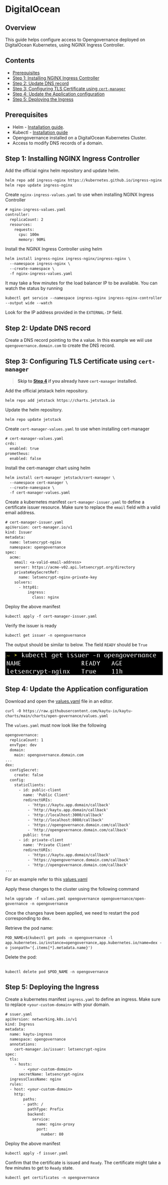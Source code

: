 # DigitalOcean

## Overview

This guide helps configure access to Opengovernance deployed on DigitalOcean Kubernetes, using NGINX Ingress Controller.

## Contents 

- [Prerequisites](#prerequisites)
- [Step 1: Installing NGINX Ingress Controller](#step-1-installing-nginx-ingress-controller)
- [Step 2: Update DNS record](#step-2-update-dns-record)
- [Step 3: Configuring TLS Certificate using `cert-manager`](#step-3-configuring-tls-certificate-using-cert-manager)
- [Step 4: Update the Application configuration](#step-4-update-the-application-configuration)
- [Step 5: Deploying the Ingress](#step-5-deploying-the-ingress)


## Prerequisites

- Helm - [Installation guide](https://helm.sh/docs/intro/install/).
- Kubectl - [Installation guide](https://kubernetes.io/docs/tasks/tools/)
- Opengovernance installed on a DigitalOcean Kubernetes Cluster.
- Access to modify DNS records of a domain.


## Step 1: Installing NGINX Ingress Controller

Add the official nginx helm repository and update helm.

```
helm repo add ingress-nginx https://kubernetes.github.io/ingress-nginx
helm repo update ingress-nginx
```

Create `nginx-ingress-values.yaml` to use when installing NGINX Ingress Controller

```
# nginx-ingress-values.yaml
controller:
  replicaCount: 2
  resources:
    requests:
      cpu: 100m
      memory: 90Mi
```

Install the NGINX Ingress Controller using helm 

```
helm install ingress-nginx ingress-nginx/ingress-nginx \
  --namespace ingress-nginx \
  --create-namespace \
  -f nginx-ingress-values.yaml
```

It may take a few minutes for the load balancer IP to be available.
You can watch the status by running 
```
kubectl get service --namespace ingress-nginx ingress-nginx-controller --output wide --watch
```
Look for the IP address provided in the `EXTERNAL-IP` field. 

## Step 2: Update DNS record 

Create a DNS record pointing to the `A` value. In this example we wiil use `opengovernance.domain.com` to create the DNS record. 

## Step 3: Configuring TLS Certificate using `cert-manager`

> **Skip to [Step 4](#step-4--update-the-application-configuration) if you already have `cert-manager` installed.**

Add the official jetstack helm repository.

```
helm repo add jetstack https://charts.jetstack.io
```
Update the helm repository.
```
helm repo update jetstack
```

Create `cert-manager-values.yaml` to use when installing cert-manager

```
# cert-manager-values.yaml
crds:
  enabled: true
prometheus:
  enabled: false
```

Install the cert-manager chart using helm

```
helm install cert-manager jetstack/cert-manager \
  --namespace cert-manager \
  --create-namespace \
  -f cert-manager-values.yaml
```

Create a kubernetes manifest `cert-manager-issuer.yaml` to define a certificate issuer resource. Make sure to replace the `email` field with a valid email address.

```
# cert-manager-issuer.yaml
apiVersion: cert-manager.io/v1
kind: Issuer
metadata:
  name: letsencrypt-nginx
  namespace: opengovernance
spec:
  acme:
    email: <a-valid-email-address>
    server: https://acme-v02.api.letsencrypt.org/directory
    privateKeySecretRef:
      name: letsencrypt-nginx-private-key
    solvers:
      - http01:
          ingress:
            class: nginx
```

Deploy the above manifest
```
kubectl apply -f cert-manager-issuer.yaml
```

Verify the issuer is ready
```
kubectl get issuer -n opengovernance
```
The output should be similar to below. The field `READY` should be `True`

![kubectl get issuer](./images/get-issuer.png)


## Step 4: Update the Application configuration

Download and open the [values.yaml](https://github.com/kaytu-io/kaytu-charts/blob/main/charts/open-governance/values.yaml) file in an editor.

```
curl -O https://raw.githubusercontent.com/kaytu-io/kaytu-charts/main/charts/open-governance/values.yaml
```

The `values.yaml` must now look like the following

```
opengovernance:
  replicaCount: 1
  envType: dev
  domain:
    main: opengovernance.domain.com
...
dex:
  configSecret:
    create: false
  config:
    staticClients:
      - id: public-client
        name: 'Public Client'
        redirectURIs:
          - 'https://kaytu.app.domain/callback'
          - 'http://kaytu.app.domain/callback'
          - 'http://localhost:3000/callback'
          - 'http://localhost:8080/callback'
          - 'https://opengovernance.domain.com/callback'
          - 'http://opengovernance.domain.com/callback'
        public: true
      - id: private-client
        name: 'Private Client'
        redirectURIs:
          - 'https://kaytu.app.domain/callback'
          - 'https://opengovernance.domain.com/callback'
          - 'http://opengovernance.domain.com/callback'
...
```

For an example refer to this [values.yaml](https://github.com/ADorigi/scratch/blob/main/example/values.yaml)

Apply these changes to the cluster using the following command 

```
helm upgrade -f values.yaml opengovernance opengovernance/open-governance -n opengovernance 
```

Once the changes have been applied, we need to restart the pod corresponding to dex.

Retrieve the pod name:

```
POD_NAME=$(kubectl get pods -n opengovernance -l app.kubernetes.io/instance=opengovernance,app.kubernetes.io/name=dex -o jsonpath='{.items[*].metadata.name}')

```
Delete the pod:
```

kubectl delete pod $POD_NAME -n opengovernance
```

## Step 5: Deploying the Ingress

Create a kubernetes manifest `ingress.yaml` to define an ingress. Make sure to replace `<your-custom-domain>` with your domain.

```
# ssuer.yaml
apiVersion: networking.k8s.io/v1
kind: Ingress
metadata:
  name: kaytu-ingress
  namespace: opengovernance
  annotations:
    cert-manager.io/issuer: letsencrypt-nginx
spec:
  tls:
    - hosts:
        - <your-custom-domain>
      secretName: letsencrypt-nginx
  ingressClassName: nginx
  rules:
  - host: <your-custom-domain>
    http:
        paths:
        - path: /
          pathType: Prefix
          backend:
            service:
              name: nginx-proxy
              port:
                number: 80
```

Deploy the above manifest

```
kubectl apply -f issuer.yaml
```

Confirm that the certificate is issued and `Ready`. The certificate might take a few minutes to get to `Ready` state.

```
kubectl get certificates -n opengovernance
```
